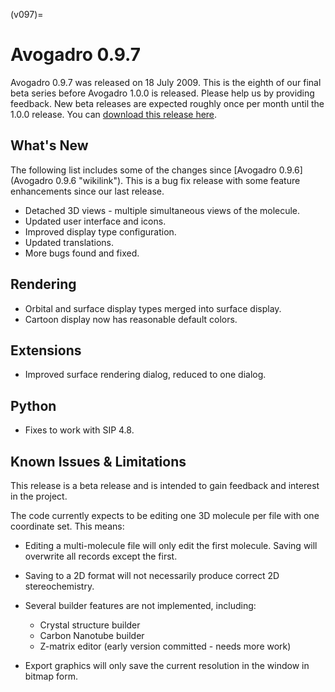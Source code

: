 (v097)=

# Avogadro 0.9.7

Avogadro 0.9.7 was released on 18 July 2009. This is the eighth of our final beta series before Avogadro 1.0.0 is released. Please help us by providing feedback. New beta releases are expected roughly once per month until the 1.0.0 release. You can [download this release here](http://sourceforge.net/project/showfiles.php?group_id=165310&package_id=187449).

What's New
----------

The following list includes some of the changes since [Avogadro 0.9.6](Avogadro 0.9.6 "wikilink"). This is a bug fix release with some feature enhancements since our last release.



-   Detached 3D views - multiple simultaneous views of the molecule.
-   Updated user interface and icons.
-   Improved display type configuration.
-   Updated translations.
-   More bugs found and fixed.

Rendering
---------

-   Orbital and surface display types merged into surface display.
-   Cartoon display now has reasonable default colors.

Extensions
----------

-   Improved surface rendering dialog, reduced to one dialog.

Python
------

-   Fixes to work with SIP 4.8.

Known Issues & Limitations
--------------------------

This release is a beta release and is intended to gain feedback and interest in the project.

The code currently expects to be editing one 3D molecule per file with one coordinate set. This means:

-   Editing a multi-molecule file will only edit the first molecule. Saving will overwrite all records except the first.
-   Saving to a 2D format will not necessarily produce correct 2D stereochemistry.



-   Several builder features are not implemented, including:
    -   Crystal structure builder
    -   Carbon Nanotube builder
    -   Z-matrix editor (early version committed - needs more work)



-   Export graphics will only save the current resolution in the window in bitmap form.
